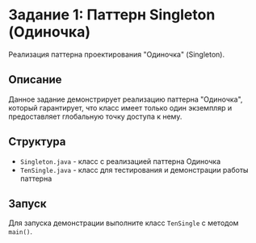 # Задание 1: Паттерн Singleton (Одиночка)

Реализация паттерна проектирования "Одиночка" (Singleton).

## Описание
Данное задание демонстрирует реализацию паттерна "Одиночка", который гарантирует, что класс имеет только один экземпляр и предоставляет глобальную точку доступа к нему.

## Структура
- `Singleton.java` - класс с реализацией паттерна Одиночка
- `TenSingle.java` - класс для тестирования и демонстрации работы паттерна

## Запуск
Для запуска демонстрации выполните класс `TenSingle` с методом `main()`. 